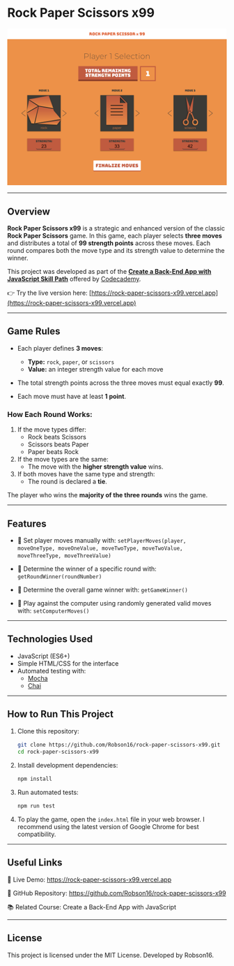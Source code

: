 # Rock Paper Scissors x99

![Rock Paper Scissors x99](./.github/screenshot.png)

---

## Overview

**Rock Paper Scissors x99** is a strategic and enhanced version of the classic **Rock Paper Scissors** game. In this game, each player selects **three moves** and distributes a total of **99 strength points** across these moves. Each round compares both the move type and its strength value to determine the winner.

This project was developed as part of the **[Create a Back-End App with JavaScript Skill Path](https://www.codecademy.com/learn/paths/create-a-back-end-app-with-javascript)** offered by [Codecademy](https://www.codecademy.com/).

👉 Try the live version here: [https://rock-paper-scissors-x99.vercel.app](https://rock-paper-scissors-x99.vercel.app)

---

## Game Rules

- Each player defines **3 moves**:
    - **Type:** `rock`, `paper`, or `scissors`
    - **Value:** an integer strength value for each move

- The total strength points across the three moves must equal exactly **99**.
- Each move must have at least **1 point**.

### How Each Round Works:

1.  If the move types differ:
    -   Rock beats Scissors
    -   Scissors beats Paper
    -   Paper beats Rock
2.  If the move types are the same:
    -   The move with the **higher strength value** wins.
3.  If both moves have the same type and strength:
    -   The round is declared a **tie**.

The player who wins the **majority of the three rounds** wins the game.

---

## Features

-   🔹 Set player moves manually with:
    `setPlayerMoves(player, moveOneType, moveOneValue, moveTwoType, moveTwoValue, moveThreeType, moveThreeValue)`

-   🔹 Determine the winner of a specific round with:
    `getRoundWinner(roundNumber)`

-   🔹 Determine the overall game winner with:
    `getGameWinner()`

-   🔹 Play against the computer using randomly generated valid moves with:
    `setComputerMoves()`

---

## Technologies Used

-   JavaScript (ES6+)
-   Simple HTML/CSS for the interface
-   Automated testing with:
    -   [Mocha](https://mochajs.org/)
    -   [Chai](https://www.chaijs.com/)

---

## How to Run This Project

1.  Clone this repository:
    ```bash
    git clone https://github.com/Robson16/rock-paper-scissors-x99.git
    cd rock-paper-scissors-x99
    ```
2.  Install development dependencies:
    ```bash
    npm install
    ```
3.  Run automated tests:
    ```bash
    npm run test
    ```
4.  To play the game, open the `index.html` file in your web browser. I recommend using the latest version of Google Chrome for best compatibility.

---

## Useful Links

🔗 Live Demo: https://rock-paper-scissors-x99.vercel.app

🔗 GitHub Repository: https://github.com/Robson16/rock-paper-scissors-x99

📚 Related Course: Create a Back-End App with JavaScript

---

## License

This project is licensed under the MIT License.
Developed by Robson16.